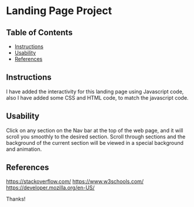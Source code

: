# Landing Page Project

## Table of Contents

* [Instructions](#instructions)
* [Usability](#usability)
* [References](#references)


## Instructions
I have added the interactivity for this landing page using Javascript code, also I have added some CSS and HTML code, to match the javascript code.

## Usability
Click on any section on the Nav bar at the top of the web page, and it will scroll you smoothly to the desired section.
Scroll through sections and the background of the current section will be viewed in a special background and animation.


## References
https://stackoverflow.com/
https://www.w3schools.com/
https://developer.mozilla.org/en-US/

Thanks!

